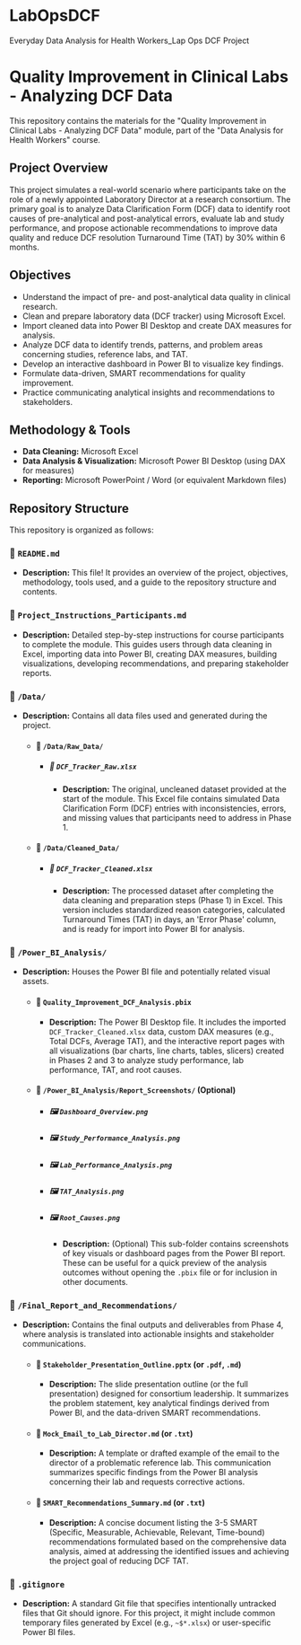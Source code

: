 # LabOpsDCF
Everyday Data Analysis for Health Workers_Lap Ops DCF Project
# Quality Improvement in Clinical Labs - Analyzing DCF Data

This repository contains the materials for the "Quality Improvement in Clinical Labs - Analyzing DCF Data" module, part of the "Data Analysis for Health Workers" course.

## Project Overview

This project simulates a real-world scenario where participants take on the role of a newly appointed Laboratory Director at a research consortium. The primary goal is to analyze Data Clarification Form (DCF) data to identify root causes of pre-analytical and post-analytical errors, evaluate lab and study performance, and propose actionable recommendations to improve data quality and reduce DCF resolution Turnaround Time (TAT) by 30% within 6 months.

## Objectives

* Understand the impact of pre- and post-analytical data quality in clinical research.
* Clean and prepare laboratory data (DCF tracker) using Microsoft Excel.
* Import cleaned data into Power BI Desktop and create DAX measures for analysis.
* Analyze DCF data to identify trends, patterns, and problem areas concerning studies, reference labs, and TAT.
* Develop an interactive dashboard in Power BI to visualize key findings.
* Formulate data-driven, SMART recommendations for quality improvement.
* Practice communicating analytical insights and recommendations to stakeholders.

## Methodology & Tools

* **Data Cleaning:** Microsoft Excel
* **Data Analysis & Visualization:** Microsoft Power BI Desktop (using DAX for measures)
* **Reporting:** Microsoft PowerPoint / Word (or equivalent Markdown files)

## Repository Structure

This repository is organized as follows:

### 📄 `README.md`
* **Description:** This file! It provides an overview of the project, objectives, methodology, tools used, and a guide to the repository structure and contents.

### 📄 `Project_Instructions_Participants.md`
* **Description:** Detailed step-by-step instructions for course participants to complete the module. This guides users through data cleaning in Excel, importing data into Power BI, creating DAX measures, building visualizations, developing recommendations, and preparing stakeholder reports.

### 📂 `/Data/`
* **Description:** Contains all data files used and generated during the project.
    * #### 📂 `/Data/Raw_Data/`
        * ##### 📄 `DCF_Tracker_Raw.xlsx`
            * **Description:** The original, uncleaned dataset provided at the start of the module. This Excel file contains simulated Data Clarification Form (DCF) entries with inconsistencies, errors, and missing values that participants need to address in Phase 1.
    * #### 📂 `/Data/Cleaned_Data/`
        * ##### 📄 `DCF_Tracker_Cleaned.xlsx`
            * **Description:** The processed dataset after completing the data cleaning and preparation steps (Phase 1) in Excel. This version includes standardized reason categories, calculated Turnaround Times (TAT) in days, an 'Error Phase' column, and is ready for import into Power BI for analysis.

### 📂 `/Power_BI_Analysis/`
* **Description:** Houses the Power BI file and potentially related visual assets.
    * #### 📄 `Quality_Improvement_DCF_Analysis.pbix`
        * **Description:** The Power BI Desktop file. It includes the imported `DCF_Tracker_Cleaned.xlsx` data, custom DAX measures (e.g., Total DCFs, Average TAT), and the interactive report pages with all visualizations (bar charts, line charts, tables, slicers) created in Phases 2 and 3 to analyze study performance, lab performance, TAT, and root causes.
    * #### 📂 `/Power_BI_Analysis/Report_Screenshots/` (Optional)
        * ##### 🖼️ `Dashboard_Overview.png`
        * ##### 🖼️ `Study_Performance_Analysis.png`
        * ##### 🖼️ `Lab_Performance_Analysis.png`
        * ##### 🖼️ `TAT_Analysis.png`
        * ##### 🖼️ `Root_Causes.png`
      
            * **Description:** (Optional) This sub-folder contains screenshots of key visuals or dashboard pages from the Power BI report. These can be useful for a quick preview of the analysis outcomes without opening the `.pbix` file or for inclusion in other documents.

### 📂 `/Final_Report_and_Recommendations/`
* **Description:** Contains the final outputs and deliverables from Phase 4, where analysis is translated into actionable insights and stakeholder communications.
    * #### 📄 `Stakeholder_Presentation_Outline.pptx` (or `.pdf`, `.md`)
        * **Description:** The slide presentation outline (or the full presentation) designed for consortium leadership. It summarizes the problem statement, key analytical findings derived from Power BI, and the data-driven SMART recommendations.
    * #### 📄 `Mock_Email_to_Lab_Director.md` (or `.txt`)
        * **Description:** A template or drafted example of the email to the director of a problematic reference lab. This communication summarizes specific findings from the Power BI analysis concerning their lab and requests corrective actions.
    * #### 📄 `SMART_Recommendations_Summary.md` (or `.txt`)
        * **Description:** A concise document listing the 3-5 SMART (Specific, Measurable, Achievable, Relevant, Time-bound) recommendations formulated based on the comprehensive data analysis, aimed at addressing the identified issues and achieving the project goal of reducing DCF TAT.

### 📄 `.gitignore`
* **Description:** A standard Git file that specifies intentionally untracked files that Git should ignore. For this project, it might include common temporary files generated by Excel (e.g., `~$*.xlsx`) or user-specific Power BI files.
